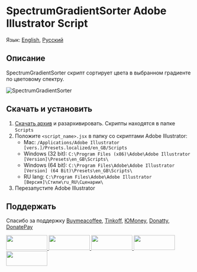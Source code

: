# SpectrumGradientSorter Adobe Illustrator Script

Язык: [English](SpectrumGradientSorter.md), [Русский](SpectrumGradientSorter.ru.md)

## Описание

SpectrumGradientSorter скрипт сортирует цвета в выбранном градиенте по цветовому спектру.

![SpectrumGradientSorter](https://i.ibb.co/59PpGTF/SGS.gif)

## Скачать и установить

1. [Скачать архив] и разархивировать. Скрипты находятся в папке `Scripts`
2. Положите `<script_name>.jsx` в папку со скриптами Adobe Illustrator:
	- Mac: `/Applications/Adobe Illustrator [vers.]/Presets.localized/en_GB/Scripts`
	- Windows (32 bit): `C:\Program Files (x86)\Adobe\Adobe Illustrator [Version]\Presets\en_GB\Scripts\`
	- Windows (64 bit): `C:\Program Files\Adobe\Adobe Illustrator [Version] (64 Bit)\Presets\en_GB\Scripts\`
	- RU lang: `C:\Program Files\Adobe\Adobe Illustrator [Версия]\Стили\ru_RU\Сценарии\`
3. Перезапустите Adobe Illustrator

[Скачать архив]: https://bit.ly/45XRmIL

## Поддержать
Спасибо за поддержку [Buymeacoffee], [Tinkoff], [ЮMoney], [Donatty], [DonatePay]   

[Buymeacoffee]: https://www.buymeacoffee.com/Ckybe
[Tinkoff]: https://www.tinkoff.ru/cf/3YYpk7q7EUL
[ЮMoney]: https://yoomoney.ru/to/4100118201091827
[Donatty]: https://donatty.com/artemdemidenko
[DonatePay]: https://new.donatepay.ru/@artemdemidenko

<a href="https://www.buymeacoffee.com/Ckybe">
  <img width="111" height="40" src="https://i.ibb.co/2584zh2/Solid-To-Gradient-BC.png">
</a>

<a href="https://www.tinkoff.ru/cf/3YYpk7q7EUL">
  <img width="111" height="40" src="https://i.ibb.co/5LP2JDd/Solid-To-Gradient-T.png">
</a>

<a href="https://yoomoney.ru/to/4100118201091827">
  <img width="111" height="40" src="https://i.ibb.co/LkYZ1mG/Solid-To-Gradient-YU.png">
</a>

<a href="https://donatty.com/artemdemidenko">
  <img width="111" height="40" src="https://i.ibb.co/jJSNqbp/Solid-To-Gradient-Do.png">
</a>

<a href="https://new.donatepay.ru/@artemdemidenko">
  <img width="111" height="40" src="https://i.ibb.co/XzWKnDh/Solid-To-Gradient-DP.png">
</a>

